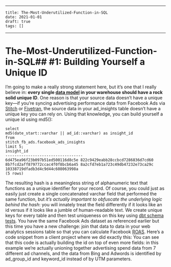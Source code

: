 
---
    title: The-Most-Underutilized-Function-in-SQL
    date: 2021-01-01    
    draft: true
    tags: []
---
# The-Most-Underutilized-Function-in-SQL## #1: Building Yourself a Unique ID
I’m going to make a really strong statement here, but it’s one that I really believe in: **every single [data model](http://dbt.readthedocs.io/en/docs-0.6.0/guide/building-models/) in your warehouse should have a rock solid unique ID**.
One reason is that your source data doesn’t have a unique key—if you’re syncing advertising performance data from Facebook Ads via [Stitch](http://stitchdata.com/) or [Fivetran](http://fivetran.com/), the source data in your ad_insights table doesn’t have a unique key you can rely on.
Using that knowledge, you can build yourself a unique id using md5():
```
select
md5(date_start::varchar || ad_id::varchar) as insight_id
from
stitch_fb_ads.facebook_ads_insights
limit 5;
insight_id
----------------------------------
6d475ea96f23b097b51ed500116d8c5e 822c9429eabb28ccbcd7286836d7cd60 8b7fcd2aff879772ccac4f0f8bcb6a45 8a2cfd7eb1a723c49db47232e73ca29c 10338719dfadb3d4c9d44c608063998a
(5 rows)
```
The resulting hash is a meaningless string of alphanumeric text that functions as a unique identifier for your record.
Of course, you could just as easily just create a single concatenated varchar field that performed the same function, but *it’s actually important to obfuscate the underlying logic behind the hash*: you will innately treat the field differently if it looks like an id versus if it looks like a jumble of human-readable text.
We create unique keys for every table and then test uniqueness on this key using [dbt schema tests](http://dbt.readthedocs.io/en/master/guide/testing/).
You have the same Facebook Ads dataset as referenced earlier but this time you have a new challenge: join that data to data in your web analytics sessions table so that you can calculate Facebook [ROAS](http://www.verticalrail.com/kb/calculate-roas/).
Here’s a code snippet from a client project where we did exactly this:
You can see that this code is actually building the id on top of even more fields: in this example we’re actually unioning together advertising spend data from 7 different ad channels, and the data from Bing and Adwords is identified by ad_group_id and keyword_id instead of by UTM parameters.
